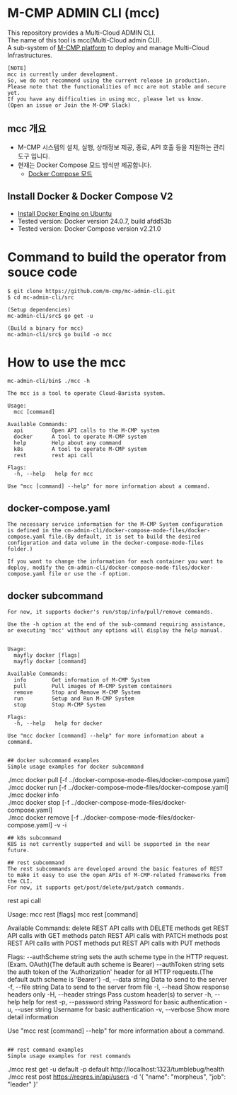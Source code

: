 # M-CMP ADMIN CLI (mcc)
This repository provides a Multi-Cloud ADMIN CLI.    
The name of this tool is mcc(Multi-Cloud admin CLI).    
A sub-system of [M-CMP platform](https://github.com/m-cmp/docs/tree/main) to deploy and manage Multi-Cloud Infrastructures.    


```
[NOTE]
mcc is currently under development.
So, we do not recommend using the current release in production.
Please note that the functionalities of mcc are not stable and secure yet.
If you have any difficulties in using mcc, please let us know.
(Open an issue or Join the M-CMP Slack)
```

## mcc 개요
- M-CMP 시스템의 설치, 실행, 상태정보 제공, 종료, API 호출 등을 지원하는 관리 도구 입니다.
- 현재는 Docker Compose 모드 방식만 제공합니다.
  - [Docker Compose 모드](docs/mcc-docker-compose-mode.md)

## Install Docker & Docker Compose V2
- [Install Docker Engine on Ubuntu](https://docs.docker.com/engine/install/ubuntu/)
- Tested version: Docker version 24.0.7, build afdd53b
- Tested version: Docker Compose version v2.21.0

# Command to build the operator from souce code
```Shell
$ git clone https://github.com/m-cmp/mc-admin-cli.git
$ cd mc-admin-cli/src

(Setup dependencies)
mc-admin-cli/src$ go get -u

(Build a binary for mcc)
mc-admin-cli/src$ go build -o mcc
```

# How to use the mcc

```
mc-admin-cli/bin$ ./mcc -h

The mcc is a tool to operate Cloud-Barista system. 
  
Usage:
  mcc [command]

Available Commands:
  api         Open API calls to the M-CMP system
  docker      A tool to operate M-CMP system
  help        Help about any command
  k8s         A tool to operate M-CMP system
  rest        rest api call

Flags:
  -h, --help   help for mcc

Use "mcc [command] --help" for more information about a command.
```


## docker-compose.yaml
```
The necessary service information for the M-CMP System configuration is defined in the cm-admin-cli/docker-compose-mode-files/docker-compose.yaml file.(By default, it is set to build the desired configuration and data volume in the docker-compose-mode-files folder.)

If you want to change the information for each container you want to deploy, modify the cm-admin-cli/docker-compose-mode-files/docker-compose.yaml file or use the -f option.
```

## docker subcommand
```
For now, it supports docker's run/stop/info/pull/remove commands.

Use the -h option at the end of the sub-command requiring assistance, or executing 'mcc' without any options will display the help manual.


Usage:
  mayfly docker [flags]
  mayfly docker [command]

Available Commands:
  info        Get information of M-CMP System
  pull        Pull images of M-CMP System containers
  remove      Stop and Remove M-CMP System
  run         Setup and Run M-CMP System
  stop        Stop M-CMP System

Flags:
  -h, --help   help for docker

Use "mcc docker [command] --help" for more information about a command.


## docker subcommand examples
Simple usage examples for docker subcommand
```
 ./mcc docker pull [-f ../docker-compose-mode-files/docker-compose.yaml]   
 ./mcc docker run [-f ../docker-compose-mode-files/docker-compose.yaml]   
 ./mcc docker info   
 ./mcc docker stop [-f ../docker-compose-mode-files/docker-compose.yaml]   
 ./mcc docker remove [-f ../docker-compose-mode-files/docker-compose.yaml] -v -i   

```
## k8s subcommand
K8S is not currently supported and will be supported in the near future.

## rest subcommand
The rest subcommands are developed around the basic features of REST to make it easy to use the open APIs of M-CMP-related frameworks from the CLI.
For now, it supports get/post/delete/put/patch commands.

```
rest api call

Usage:
  mcc rest [flags]
  mcc rest [command]

Available Commands:
  delete      REST API calls with DELETE methods
  get         REST API calls with GET methods
  patch       REST API calls with PATCH methods
  post        REST API calls with POST methods
  put         REST API calls with PUT methods

Flags:
      --authScheme string   sets the auth scheme type in the HTTP request.(Exam. OAuth)(The default auth scheme is Bearer)
      --authToken string    sets the auth token of the 'Authorization' header for all HTTP requests.(The default auth scheme is 'Bearer')
  -d, --data string         Data to send to the server
  -f, --file string         Data to send to the server from file
  -I, --head                Show response headers only
  -H, --header strings      Pass custom header(s) to server
  -h, --help                help for rest
  -p, --password string     Password for basic authentication
  -u, --user string         Username for basic authentication
  -v, --verbose             Show more detail information

Use "mcc rest [command] --help" for more information about a command.
```

## rest command examples
Simple usage examples for rest commands

```
./mcc rest get -u default -p default http://localhost:1323/tumblebug/health
./mcc rest post https://reqres.in/api/users -d '{
                "name": "morpheus",
                "job": "leader"
        }'
```